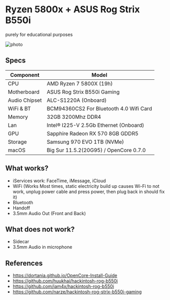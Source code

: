 # Ryzen 5800x + ASUS Rog Strix B550i
purely for educational purposes

![photo](https:github.com/ausbennett/hackintosh-rog-b550i/raw/master/pictures/system_info.png)

## Specs

| **Component** | **Model**                               |
| ------------- | --------------------------------------- |
| CPU           | AMD Ryzen 7 5800X (19h)                 |
| Motherboard   | ASUS Rog Strix B550i Gaming             |
| Audio Chipset | ALC-S1220A (Onboard)                    |
| WiFi & BT     | BCM94360CS2 For Bluetooth 4.0 Wifi Card |
| Memory        | 32GB 3200Mhz DDR4                       |
| Lan           | Intel® I225-V 2.5Gb Ethernet (Onboard)  |
| GPU           | Sapphire Radeon RX 570 8GB GDDR5        | 
| Storage       | Samsung 970 EVO 1TB (NVMe)              |
| macOS         | Big Sur 11.5.2(20G95) / OpenCore 0.7.0  |

## What works?

- iServices work: FaceTime, iMessage, iCloud
- WiFi (Works Most times, static electricity build up causes Wi-Fi to not work, unplug power cable and press power, then plug back in should fix it)
- Bluetooth
- Handoff 
- 3.5mm Audio Out (Front and Back)

## What does not work?

- Sidecar
- 3.5mm Audio in microphone

## References

- https://dortania.github.io/OpenCore-Install-Guide
- https://github.com/huukhai/hackintosh-rog-b550i
- https://github.com/iam4x/hackintosh-rog-b550i
- https://github.com/narze/hackintosh-rog-strix-b550i-gaming
